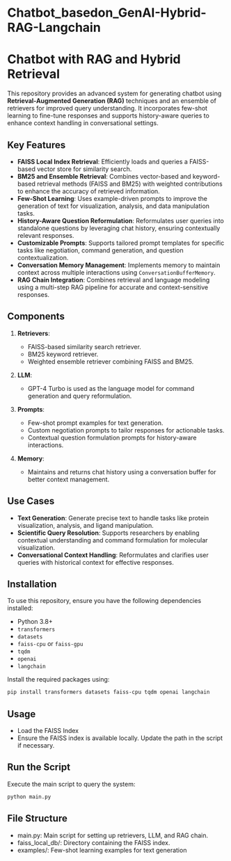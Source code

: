 # Chatbot_basedon_GenAI-Hybrid-RAG-Langchain

# Chatbot with RAG and Hybrid Retrieval  

This repository provides an advanced system for generating chatbot using **Retrieval-Augmented Generation (RAG)** techniques and an ensemble of retrievers for improved query understanding. It incorporates few-shot learning to fine-tune responses and supports history-aware queries to enhance context handling in conversational settings.  

## Key Features  

- **FAISS Local Index Retrieval**: Efficiently loads and queries a FAISS-based vector store for similarity search.  
- **BM25 and Ensemble Retrieval**: Combines vector-based and keyword-based retrieval methods (FAISS and BM25) with weighted contributions to enhance the accuracy of retrieved information.  
- **Few-Shot Learning**: Uses example-driven prompts to improve the generation of text for visualization, analysis, and data manipulation tasks.  
- **History-Aware Question Reformulation**: Reformulates user queries into standalone questions by leveraging chat history, ensuring contextually relevant responses.  
- **Customizable Prompts**: Supports tailored prompt templates for specific tasks like negotiation, command generation, and question contextualization.  
- **Conversation Memory Management**: Implements memory to maintain context across multiple interactions using `ConversationBufferMemory`.  
- **RAG Chain Integration**: Combines retrieval and language modeling using a multi-step RAG pipeline for accurate and context-sensitive responses.  

## Components  

1. **Retrievers**:  
   - FAISS-based similarity search retriever.  
   - BM25 keyword retriever.  
   - Weighted ensemble retriever combining FAISS and BM25.  

2. **LLM**:  
   - GPT-4 Turbo is used as the language model for command generation and query reformulation.  

3. **Prompts**:  
   - Few-shot prompt examples for text generation.  
   - Custom negotiation prompts to tailor responses for actionable tasks.  
   - Contextual question formulation prompts for history-aware interactions.  

4. **Memory**:  
   - Maintains and returns chat history using a conversation buffer for better context management.  

## Use Cases  

- **Text Generation**: Generate precise text to handle tasks like protein visualization, analysis, and ligand manipulation.  
- **Scientific Query Resolution**: Supports researchers by enabling contextual understanding and command formulation for molecular visualization.  
- **Conversational Context Handling**: Reformulates and clarifies user queries with historical context for effective responses.  

## Installation  

To use this repository, ensure you have the following dependencies installed:  

- Python 3.8+  
- `transformers`  
- `datasets`  
- `faiss-cpu` or `faiss-gpu`  
- `tqdm`  
- `openai`  
- `langchain`  

Install the required packages using:  
```bash
pip install transformers datasets faiss-cpu tqdm openai langchain
```

## Usage
- Load the FAISS Index
- Ensure the FAISS index is available locally. Update the path in the script if necessary.

## Run the Script
Execute the main script to query the system:

```bash
python main.py
```
## File Structure
- main.py: Main script for setting up retrievers, LLM, and RAG chain.
- faiss_local_db/: Directory containing the FAISS index.
- examples/: Few-shot learning examples for text generation


